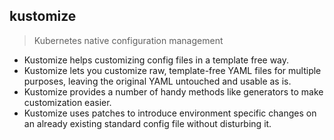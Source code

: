 ## kustomize 

> Kubernetes native configuration management

* Kustomize helps customizing config files in a template free way.
* Kustomize lets you customize raw, template-free YAML files for multiple purposes, leaving the original YAML untouched and usable as is.
* Kustomize provides a number of handy methods like generators to make customization easier.
* Kustomize uses patches to introduce environment specific changes on an already existing standard config file without disturbing it.


